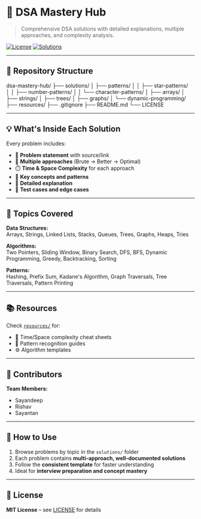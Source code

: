 # 🚀 DSA Mastery Hub

> Comprehensive DSA solutions with detailed explanations, multiple approaches, and complexity analysis.

[![License](https://img.shields.io/badge/License-MIT-yellow.svg)](LICENSE)
[![Solutions](https://img.shields.io/badge/Solutions-Updating-brightgreen)]()

---

## 📁 Repository Structure

dsa-mastery-hub/
├── solutions/
│   ├── patterns/
│   │   ├── star-patterns/  
│   │   ├── number-patterns/
│   │   └── character-patterns/
│   ├── arrays/
│   ├── strings/
│   ├── trees/
│   ├── graphs/
│   └── dynamic-programming/
├── resources/
├── .gitignore
├── README.md
└── LICENSE

---

## 💡 What's Inside Each Solution

Every problem includes:
- 🎯 **Problem statement** with source/link  
- 🧠 **Multiple approaches** (Brute → Better → Optimal)  
- ⏱️ **Time & Space Complexity** for each approach  
- 🔑 **Key concepts and patterns**  
- 📝 **Detailed explanation**  
- 🧪 **Test cases and edge cases**  

---

## 🎯 Topics Covered

**Data Structures:**  
Arrays, Strings, Linked Lists, Stacks, Queues, Trees, Graphs, Heaps, Tries  

**Algorithms:**  
Two Pointers, Sliding Window, Binary Search, DFS, BFS, Dynamic Programming, Greedy, Backtracking, Sorting  

**Patterns:**  
Hashing, Prefix Sum, Kadane's Algorithm, Graph Traversals, Tree Traversals, Pattern Printing  

---

## 📚 Resources

Check [`resources/`](resources/) for:
- 🧾 Time/Space complexity cheat sheets  
- 🧩 Pattern recognition guides  
- ⚙️ Algorithm templates  

---

## 👥 Contributors

**Team Members:**  
- Sayandeep  
- Rishav  
- Sayantan  

---

## 🤝 How to Use

1. Browse problems by topic in the `solutions/` folder  
2. Each problem contains **multi-approach, well-documented solutions**  
3. Follow the **consistent template** for faster understanding  
4. Ideal for **interview preparation and concept mastery**  

---

## 📜 License

**MIT License** – see [LICENSE](LICENSE) for details  

